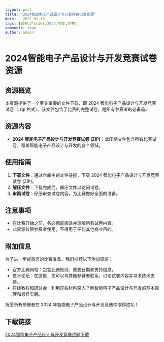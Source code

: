 ```yaml
---
layout: post
title: "2024智能电子产品设计与开发竞赛试卷资源"
date:   2021-01-16
tags: [试卷,产品设计,2024,智能,竞赛]
comments: true
author: admin
---
```

# 2024智能电子产品设计与开发竞赛试卷资源

## 资源概览

本资源提供了一个至关重要的文件下载，即 2024 智能电子产品设计与开发竞赛试卷（.zip 格式）。该文件包含了比赛的完整试卷，是所有参赛者的必备品。

## 资源内容

- **2024 智能电子产品设计与开发竞赛试卷 (ZIP)**：此压缩文件包含所有比赛试卷，覆盖智能电子产品设计与开发的各个领域。

## 使用指南

1. **下载文件**：通过仓库中的文件链接，下载 2024 智能电子产品设计与开发竞赛试卷 (ZIP)。
2. **解压文件**：下载完成后，解压文件以访问试卷。
3. **审阅试卷**：仔细审查试卷内容，为比赛做好全面的准备。

## 注意事项

* 在比赛开始之前，务必彻底阅读并理解所有试卷内容。
* 此资源仅限参赛者使用，不得用于任何其他商业目的。

## 附加信息

为了进一步提高您的比赛准备，我们推荐以下附加资源：

* 官方比赛网站：包含比赛规则、重要日期和支持信息。
* 技术论坛：在这里，您可以与其他参赛者联系，讨论试卷内容并寻求技术支持。
* 在线教程和研讨会：利用这些材料深入了解智能电子产品设计与开发的基本原理和最佳实践。

祝愿所有参赛者在 2024 年智能电子产品设计与开发竞赛中取得成功！

## 下载链接

[2024智能电子产品设计与开发竞赛试题下载](https://pan.quark.cn/s/a82899a8ed02)